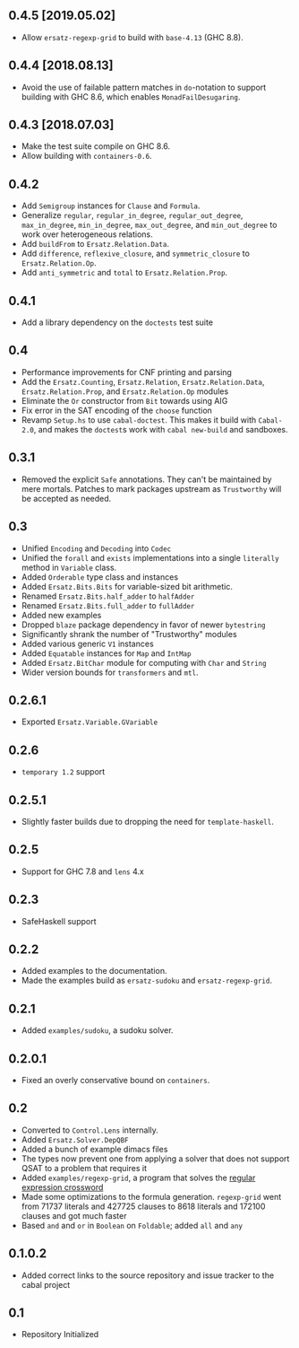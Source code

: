 0.4.5 [2019.05.02]
------------------
* Allow `ersatz-regexp-grid` to build with `base-4.13` (GHC 8.8).

0.4.4 [2018.08.13]
------------------
* Avoid the use of failable pattern matches in `do`-notation to support
  building with GHC 8.6, which enables `MonadFailDesugaring`.

0.4.3 [2018.07.03]
------------------
* Make the test suite compile on GHC 8.6.
* Allow building with `containers-0.6`.

0.4.2
-----
* Add `Semigroup` instances for `Clause` and `Formula`.
* Generalize `regular`, `regular_in_degree`, `regular_out_degree`,
  `max_in_degree`, `min_in_degree`, `max_out_degree`, and `min_out_degree` to
  work over heterogeneous relations.
* Add `buildFrom` to `Ersatz.Relation.Data`.
* Add `difference`, `reflexive_closure`, and `symmetric_closure` to
  `Ersatz.Relation.Op`.
* Add `anti_symmetric` and `total` to `Ersatz.Relation.Prop`.

0.4.1
-----
* Add a library dependency on the `doctests` test suite

0.4
---
* Performance improvements for CNF printing and parsing
* Add the `Ersatz.Counting`, `Ersatz.Relation`, `Ersatz.Relation.Data`,
  `Ersatz.Relation.Prop`, and `Ersatz.Relation.Op` modules
* Eliminate the `Or` constructor from `Bit` towards using AIG
* Fix error in the SAT encoding of the `choose` function
* Revamp `Setup.hs` to use `cabal-doctest`. This makes it build
  with `Cabal-2.0`, and makes the `doctest`s work with `cabal new-build` and
  sandboxes.

0.3.1
-----
* Removed the explicit `Safe` annotations. They can't be maintained by mere mortals. Patches to mark packages upstream as `Trustworthy` will be accepted as needed.

0.3
-----
* Unified `Encoding` and `Decoding` into `Codec`
* Unified the `forall` and `exists` implementations into a single `literally`
  method in `Variable` class.
* Added `Orderable` type class and instances
* Added `Ersatz.Bits.Bits` for variable-sized bit arithmetic.
* Renamed `Ersatz.Bits.half_adder` to `halfAdder`
* Renamed `Ersatz.Bits.full_adder` to `fullAdder`
* Added new examples
* Dropped `blaze` package dependency in favor of newer `bytestring`
* Significantly shrank the number of "Trustworthy" modules
* Added various generic `V1` instances
* Added `Equatable` instances for `Map` and `IntMap`
* Added `Ersatz.BitChar` module for computing with `Char` and `String`
* Wider version bounds for `transformers` and `mtl`.

0.2.6.1
-----
* Exported `Ersatz.Variable.GVariable`

0.2.6
-----
* `temporary 1.2` support

0.2.5.1
-------
* Slightly faster builds due to dropping the need for `template-haskell`.

0.2.5
-----
* Support for GHC 7.8 and `lens` 4.x

0.2.3
-----
* SafeHaskell support

0.2.2
-----
* Added examples to the documentation.
* Made the examples build as `ersatz-sudoku` and `ersatz-regexp-grid`.

0.2.1
-----
* Added `examples/sudoku`, a sudoku solver.

0.2.0.1
-------
* Fixed an overly conservative bound on `containers`.

0.2
---
* Converted to `Control.Lens` internally.
* Added `Ersatz.Solver.DepQBF`
* Added a bunch of example dimacs files
* The types now prevent one from applying a solver that does not support QSAT
  to a problem that requires it
* Added `examples/regexp-grid`, a program that solves the [regular expression
  crossword](http://www.coinheist.com/rubik/a_regular_crossword/grid.pdf)
* Made some optimizations to the formula generation. `regexp-grid` went from
  71737 literals and 427725 clauses to 8618 literals and 172100 clauses and got
  much faster
* Based `and` and `or` in `Boolean` on `Foldable`; added `all` and `any`

0.1.0.2
-----
* Added correct links to the source repository and issue tracker to the cabal project

0.1
---
* Repository Initialized
